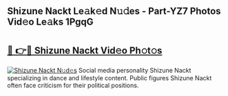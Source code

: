 ## Shizune Nackt Le𝚊k𝚎d N𝚞𝚍es - Part-YZ7 Photos Vid𝚎o Le𝚊ks 1PgqG

# <h2><a href="http://fb1tpz8.evod.top/?m=Shizune+Nackt">🔗 👉🔴 Shizune Nackt Vid𝚎o Ph𝚘t𝚘s</a></h2>

[![Shizune Nackt N𝚞d𝚎s](https://i.imgur.com/8V9OHl7.gif)](http://fb1tpz8.evod.top/?m=Shizune+Nackt)
Social media personality Shizune Nackt specializing in dance and lifestyle content. Public figures Shizune Nackt often face criticism for their political positions. 
